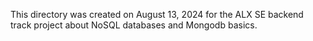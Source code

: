 This directory was created on August 13, 2024 for the ALX SE
backend track project about NoSQL databases and Mongodb basics.